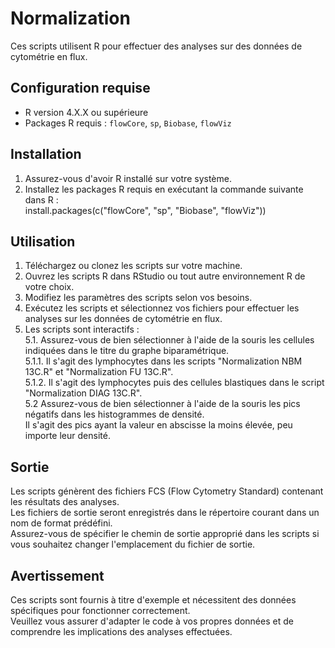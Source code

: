 # Normalization

Ces scripts utilisent R pour effectuer des analyses sur des données de cytométrie en flux.

## Configuration requise

- R version 4.X.X ou supérieure
- Packages R requis : `flowCore`, `sp`, `Biobase`, `flowViz`

## Installation

1. Assurez-vous d'avoir R installé sur votre système.
2. Installez les packages R requis en exécutant la commande suivante dans R :  
         install.packages(c("flowCore", "sp", "Biobase", "flowViz"))
         
## Utilisation

1. Téléchargez ou clonez les scripts sur votre machine.
2. Ouvrez les scripts R dans RStudio ou tout autre environnement R de votre choix.
3. Modifiez les paramètres des scripts selon vos besoins.
4. Exécutez les scripts et sélectionnez vos fichiers pour effectuer les analyses sur les données de cytométrie en flux.
5. Les scripts sont interactifs :  
   5.1. Assurez-vous de bien sélectionner à l'aide de la souris les cellules indiquées dans le titre du graphe biparamétrique.  
         5.1.1. Il s'agit des lymphocytes dans les scripts "Normalization NBM 13C.R" et "Normalization FU 13C.R".  
         5.1.2. Il s'agit des lymphocytes puis des cellules blastiques dans le script "Normalization DIAG 13C.R".  
   5.2 Assurez-vous de bien sélectionner à l'aide de la souris les pics négatifs dans les histogrammes de densité.  
       Il s'agit des pics ayant la valeur en abscisse la moins élevée, peu importe leur densité.

## Sortie

Les scripts génèrent des fichiers FCS (Flow Cytometry Standard) contenant les résultats des analyses.  
Les fichiers de sortie seront enregistrés dans le répertoire courant dans un nom de format prédéfini.  
Assurez-vous de spécifier le chemin de sortie approprié dans les scripts si vous souhaitez changer l'emplacement du fichier de sortie.

## Avertissement

Ces scripts sont fournis à titre d'exemple et nécessitent des données spécifiques pour fonctionner correctement.  
Veuillez vous assurer d'adapter le code à vos propres données et de comprendre les implications des analyses effectuées.

